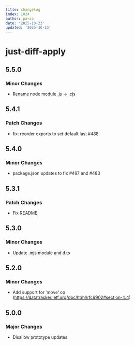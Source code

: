 ```yaml
---
title: changelog
index: 1034
author: parsa
date: '2025-10-23'
updated: '2025-10-23'
---
```

# just-diff-apply

## 5.5.0

### Minor Changes

- Rename node module .js -> .cjs

## 5.4.1

### Patch Changes

- fix: reorder exports to set default last #488

## 5.4.0

### Minor Changes

- package.json updates to fix #467 and #483

## 5.3.1

### Patch Changes

- Fix README

## 5.3.0

### Minor Changes

- Update .mjs module and d.ts

## 5.2.0

### Minor Changes

- Add support for 'move' op (https://datatracker.ietf.org/doc/html/rfc6902#section-4.4)

## 5.0.0

### Major Changes

- Disallow prototype updates
